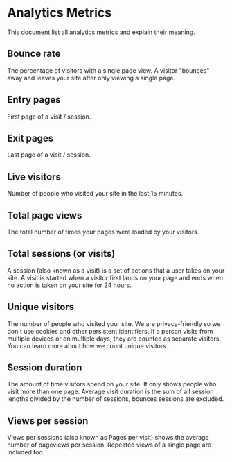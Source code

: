 # Analytics Metrics

This document list all analytics metrics and explain their meaning.

## Bounce rate

The percentage of visitors with a single page view. A visitor "bounces" away and
leaves your site after only viewing a single page.

## Entry pages

First page of a visit / session.

## Exit pages

Last page of a visit / session.

## Live visitors

Number of people who visited your site in the last 15 minutes.

## Total page views

The total number of times your pages were loaded by your visitors.

## Total sessions (or visits)

A session (also known as a visit) is a set of actions that a user takes on your
site. A visit is started when a visitor first lands on your page and ends when
no action is taken on your site for 24 hours.

## Unique visitors

The number of people who visited your site. We are privacy-friendly so we don't
use cookies and other persistent identifiers. If a person visits from multiple
devices or on multiple days, they are counted as separate visitors. You can
learn more about how we count unique visitors.

## Session duration

The amount of time visitors spend on your site. It only shows people who visit
more than one page.
Average visit duration is the sum of all session lengths divided by the number
of sessions, bounces sessions are excluded.

## Views per session

Views per sessions (also known as Pages per visit) shows the average number of
pageviews per session. Repeated views of a single page are included too.


